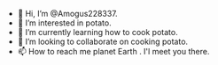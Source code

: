- 👋 Hi, I’m @Amogus228337.
- 👀 I’m interested in potato.
- 🌱 I’m currently learning how to cook potato.
- 💞️ I’m looking to collaborate on cooking potato.
- 📫 How to reach me planet Earth . I'l meet you there.

<!---
Amogus228337/Amogus228337 is a ✨ special ✨ repository because its `README.md` (this file) appears on your GitHub profile.
You can click the Preview link to take a look at your changes.
--->
